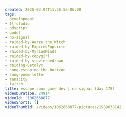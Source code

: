 ```yaml
---
created: 2025-03-04T11:26:56-06:00
tags:
- development
- fl-studio
- gdscript
- godot
- no-signal
- raided-by-Aerze_the_Witch
- raided-by-ExpiredPopsicle
- raided-by-MyriadMinds
- raided-by-copygirl
- raided-by-stevieraedrawn
- raiding-Setolyx
- song-escaping-the-horizon
- song-poem-letter
- tenacity
- twitch
title: escape room game dev | no signal (day 178)
videoDuration: 24914
videoId: '1062668877'
videoShorts: []
videoThumbId: /videos/1062668877/pictures/1989638142
---
```

